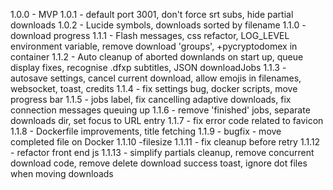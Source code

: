 1.0.0 - MVP
1.0.1 - default port 3001, don't force srt subs, hide partial downloads
1.0.2 - Lucide symbols, downloads sorted by filename
1.1.0 - download progress
1.1.1 - Flash messages, css refactor, LOG_LEVEL environment variable, remove download 'groups', +pycryptodomex in container
1.1.2 - Auto cleanup of aborted downlands on start up, queue display fixes, recognise .dfxp subtitles, JSON downloadJobs
1.1.3 - autosave settings, cancel current download, allow emojis in filenames, websocket, toast, credits
1.1.4 - fix settings bug, docker scripts, move progress bar
1.1.5 - jobs label, fix cancelling adaptive downloads, fix connection messages queuing up
1.1.6 - remove 'finished' jobs, separate downloads dir, set focus to URL entry
1.1.7 - fix error code related to favicon
1.1.8 - Dockerfile improvements, title fetching
1.1.9 - bugfix - move completed file on Docker
1.1.10 -filesize
1.1.11 - fix cleanup before retry
1.1.12 - refactor front end js
1.1.13 - simplify partials cleanup, remove concurrent download code, remove delete download success toast, ignore dot files when moving downloads
